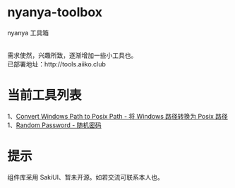 # nyanya-toolbox

nyanya 工具箱

<br>
需求使然，兴趣所致，逐渐增加一些小工具也。
<br>
已部署地址：http://tools.aiiko.club

# 当前工具列表

1、[Convert Windows Path to Posix Path - 将 Windows 路径转换为 Posix 路径](http://tools.aiiko.club/windowsPathToPosixPath)
<br>
1、[Random Password - 随机密码](http://tools.aiiko.club/windowsPathToPosixPath)

# 提示

组件库采用 SakiUI、暂未开源。如若交流可联系本人也。
